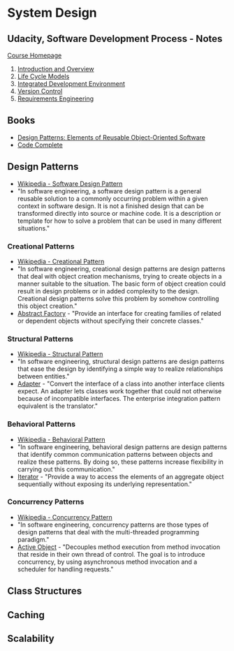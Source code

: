 # System Design

## Udacity, Software Development Process - Notes
[Course Homepage](https://www.udacity.com/course/software-development-process--ud805)

1. [Introduction and Overview](https://docs.google.com/document/d/1eXuGXS1I5ZwRMrCj8azDzflKnXG91d4YbL4XvsI7VvM/pub)
2. [Life Cycle Models](https://docs.google.com/document/d/1pGKTadYcOaJOR0yqAt4AOeYRNi17xl5Bw3Qwdvb2_vA/pub)
3. [Integrated Development Environment](https://docs.google.com/document/d/1aUqOnyissB7zJkH1OWEb2KSd9-tyP_ZwRWo6FMYUCZQ/pub)
4. [Version Control](https://docs.google.com/document/d/170g6s3JR6K0pKT_Ni0oGdxgmCv9fvtBWH7DKmlBXFd0/pub)
5. [Requirements Engineering](https://docs.google.com/document/d/1sSsmTQrhDu5jKUfMrOaX-uUEZPXQD7kIntZFSLazoaA/pub)

## Books
* [Design Patterns: Elements of Reusable Object-Oriented Software](http://www.amazon.com/Design-Patterns-Elements-Reusable-Object-Oriented/dp/0201633612)
* [Code Complete](http://cc2e.com/)

## Design Patterns
* [Wikipedia - Software Design Pattern](https://en.wikipedia.org/wiki/Software_design_pattern)
* "In software engineering, a software design pattern is a general reusable solution to a commonly occurring problem within a given context in software design. It is not a finished design that can be transformed directly into source or machine code. It is a description or template for how to solve a problem that can be used in many different situations."

### Creational Patterns
* [Wikipedia - Creational Pattern](https://en.wikipedia.org/wiki/Creational_pattern)
* "In software engineering, creational design patterns are design patterns that deal with object creation mechanisms, trying to create objects in a manner suitable to the situation. The basic form of object creation could result in design problems or in added complexity to the design. Creational design patterns solve this problem by somehow controlling this object creation."
* [Abstract Factory](https://en.wikipedia.org/wiki/Abstract_factory_pattern) - "Provide an interface for creating families of related or dependent objects without specifying their concrete classes."

### Structural Patterns
* [Wikipedia - Structural Pattern](https://en.wikipedia.org/wiki/Structural_pattern)
* "In software engineering, structural design patterns are design patterns that ease the design by identifying a simple way to realize relationships between entities."
* [Adapter](https://en.wikipedia.org/wiki/Adapter_pattern) - "Convert the interface of a class into another interface clients expect. An adapter lets classes work together that could not otherwise because of incompatible interfaces. The enterprise integration pattern equivalent is the translator."

### Behavioral Patterns
* [Wikipedia - Behavioral Pattern](https://en.wikipedia.org/wiki/Behavioral_pattern)
* "In software engineering, behavioral design patterns are design patterns that identify common communication patterns between objects and realize these patterns. By doing so, these patterns increase flexibility in carrying out this communication."
* [Iterator](https://en.wikipedia.org/wiki/Iterator_pattern) - "Provide a way to access the elements of an aggregate object sequentially without exposing its underlying representation."

### Concurrency Patterns
* [Wikipedia - Concurrency Pattern](https://en.wikipedia.org/wiki/Concurrency_pattern)
* "In software engineering, concurrency patterns are those types of design patterns that deal with the multi-threaded programming paradigm."
* [Active Object](https://en.wikipedia.org/wiki/Active_object) - "Decouples method execution from method invocation that reside in their own thread of control. The goal is to introduce concurrency, by using asynchronous method invocation and a scheduler for handling requests."

## Class Structures

## Caching

## Scalability
